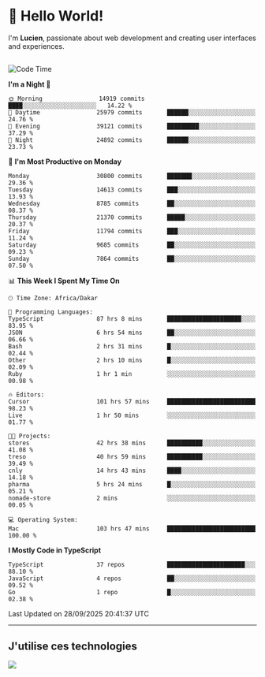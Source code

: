 # 👋 Hello World!

I'm **Lucien**, passionate about web development and creating user interfaces and experiences.

##

<!--START_SECTION:waka-->
![Code Time](http://img.shields.io/badge/Code%20Time-3%2C921%20hrs%2018%20mins-blue)

**I'm a Night 🦉** 

```text
🌞 Morning                14919 commits       ████░░░░░░░░░░░░░░░░░░░░░   14.22 % 
🌆 Daytime                25979 commits       ██████░░░░░░░░░░░░░░░░░░░   24.76 % 
🌃 Evening                39121 commits       █████████░░░░░░░░░░░░░░░░   37.29 % 
🌙 Night                  24892 commits       ██████░░░░░░░░░░░░░░░░░░░   23.73 % 
```
📅 **I'm Most Productive on Monday** 

```text
Monday                   30800 commits       ███████░░░░░░░░░░░░░░░░░░   29.36 % 
Tuesday                  14613 commits       ███░░░░░░░░░░░░░░░░░░░░░░   13.93 % 
Wednesday                8785 commits        ██░░░░░░░░░░░░░░░░░░░░░░░   08.37 % 
Thursday                 21370 commits       █████░░░░░░░░░░░░░░░░░░░░   20.37 % 
Friday                   11794 commits       ███░░░░░░░░░░░░░░░░░░░░░░   11.24 % 
Saturday                 9685 commits        ██░░░░░░░░░░░░░░░░░░░░░░░   09.23 % 
Sunday                   7864 commits        ██░░░░░░░░░░░░░░░░░░░░░░░   07.50 % 
```


📊 **This Week I Spent My Time On** 

```text
🕑︎ Time Zone: Africa/Dakar

💬 Programming Languages: 
TypeScript               87 hrs 8 mins       █████████████████████░░░░   83.95 % 
JSON                     6 hrs 54 mins       ██░░░░░░░░░░░░░░░░░░░░░░░   06.66 % 
Bash                     2 hrs 31 mins       █░░░░░░░░░░░░░░░░░░░░░░░░   02.44 % 
Other                    2 hrs 10 mins       █░░░░░░░░░░░░░░░░░░░░░░░░   02.09 % 
Ruby                     1 hr 1 min          ░░░░░░░░░░░░░░░░░░░░░░░░░   00.98 % 

🔥 Editors: 
Cursor                   101 hrs 57 mins     █████████████████████████   98.23 % 
Live                     1 hr 50 mins        ░░░░░░░░░░░░░░░░░░░░░░░░░   01.77 % 

🐱‍💻 Projects: 
stores                   42 hrs 38 mins      ██████████░░░░░░░░░░░░░░░   41.08 % 
treso                    40 hrs 59 mins      ██████████░░░░░░░░░░░░░░░   39.49 % 
cnly                     14 hrs 43 mins      ████░░░░░░░░░░░░░░░░░░░░░   14.18 % 
pharma                   5 hrs 24 mins       █░░░░░░░░░░░░░░░░░░░░░░░░   05.21 % 
nomade-store             2 mins              ░░░░░░░░░░░░░░░░░░░░░░░░░   00.05 % 

💻 Operating System: 
Mac                      103 hrs 47 mins     █████████████████████████   100.00 % 
```

**I Mostly Code in TypeScript** 

```text
TypeScript               37 repos            ██████████████████████░░░   88.10 % 
JavaScript               4 repos             ██░░░░░░░░░░░░░░░░░░░░░░░   09.52 % 
Go                       1 repo              █░░░░░░░░░░░░░░░░░░░░░░░░   02.38 % 
```




 Last Updated on 28/09/2025 20:41:37 UTC
<!--END_SECTION:waka-->
---

## J'utilise ces technologies

<p align="left">
  <a href="https://skillicons.dev">
    <img src="https://skillicons.dev/icons?i=ts,js,go,ruby,css,scss,tailwind,react,vite,nextjs,docker,figma,ableton" />
  </a>
</p>

